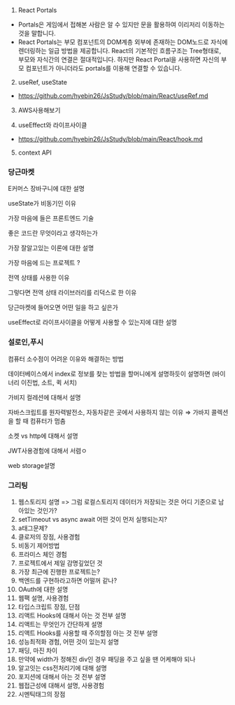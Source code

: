 1. React Portals
- Portals은 게임에서 접해본 사람은 알 수 있지만 문을 활용하여 이리저리 이동하는 것을 말합니다. 
- React Portals는 부모 컴포넌트의 DOM계층 외부에 존재하는 DOM노드로 자식에 렌더링하는 일급 방법을 제공합니다. React의 기본적인 흐름구조는 Tree형태로, 부모와 자식간의 연결은 절대적입니다. 하지만 React Portal을 사용하면 자신의 부모 컴포넌트가 아니더라도 portals를 이용해 연결할 수 있습니다.
2. useRef, useState
- https://github.com/hyebin26/JsStudy/blob/main/React/useRef.md
3. AWS사용해보기

4. useEffect와 라이프사이클 
- https://github.com/hyebin26/JsStudy/blob/main/React/hook.md
5. context API

### 당근마켓

E커머스 장바구니에 대한 설명

useState가 비동기인 이유 

가장 마음에 들은 프론트엔드 기술

좋은 코드란 무엇이라고 생각하는가

가장 잘알고있는 이론에 대한 설명

가장 마음에 드는 프로젝트 ?

전역 상태를 사용한 이유

그렇다면 전역 상태 라이브러리를 리덕스로 한 이유 

당근마켓에 들어오면 어떤 일을 하고 싶은가

useEffect로 라이프사이클을 어떻게 사용할 수 있는지에 대한 설명

### 설로인,푸시
컴퓨터 소수점이 어려운 이유와 해결하는 방법

데이터베이스에서 index로 정보를 찾는 방법을 할머니에게 설명하듯이 설명하면 (바이너리 이진법, 소트, 퀵 서치)

가비지 컬레션에 대해서 설명 

자바스크립트를 원자력발전소, 자동차같은 곳에서 사용하지 않는 이유 ⇒ 가바지 콜렉션을 할 때 컴퓨터가 멈춤

소켓 vs http에 대해서 설명

JWT사용경험에 대해서 서렴ㅇ

web storage설명

### 그리팅 
1. 웹스토리지 설명 => 그럼 로컬스토리지 데이터가 저장되는 것은 어디 기준으로 남아있는 것인가?
2. setTimeout vs async await 어떤 것이 먼저 실행되는지?
3. a태그문제?
4. 클로저의 장점, 사용경험
5. 비동기 제어방법
6. 프라미스 체인 경험
7. 프로젝트에서 제일 감명깊었던 것
8. 가장 최근에 진행한 프로젝트는?
9. 백엔드를 구현하라고하면 어떨꺼 같나?
10. OAuth에 대한 설명
11. 웹팩 설명, 사용경험
12. 타입스크립트 장점, 단점
13. 리액트 Hooks에 대해서 아는 것 전부 설명
14. 리액트는 무엇인가 간단하게 설명
15. 리액트 Hooks를 사용할 때 주의할점 아는 것 전부 설명
16. 성능최적화 경험, 어떤 것이 있는지 설명
17. 패딩, 마진 차이
18. 만약에 width가 정해진 div인 경우 패딩을 주고 싶을 땐 어케해야 되나
19. 알고잇는 css전처리기에 대해 설명
20. 포지션에 대해서 아는 것 전부 설명
21. 웹접근성에 대해서 설명, 사용경험
22. 시멘틱태그의 장점
